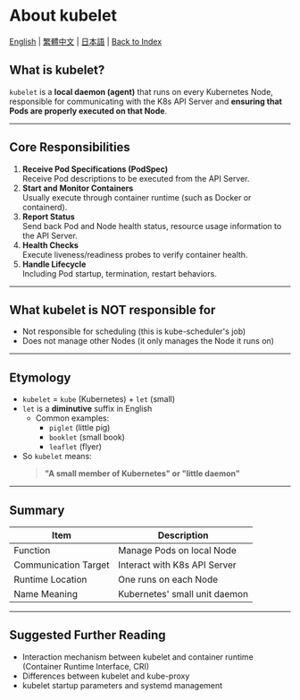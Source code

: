 # About kubelet

[English](../en/37_about_kubelet.md) | [繁體中文](../zh-tw/37_about_kubelet.md) | [日本語](../ja/37_about_kubelet.md) | [Back to Index](../README.md)

## What is kubelet?
`kubelet` is a **local daemon (agent)** that runs on every Kubernetes Node, responsible for communicating with the K8s API Server and **ensuring that Pods are properly executed on that Node**.

---

## Core Responsibilities
1. **Receive Pod Specifications (PodSpec)**  
   Receive Pod descriptions to be executed from the API Server.
2. **Start and Monitor Containers**  
   Usually execute through container runtime (such as Docker or containerd).
3. **Report Status**  
   Send back Pod and Node health status, resource usage information to the API Server.
4. **Health Checks**  
   Execute liveness/readiness probes to verify container health.
5. **Handle Lifecycle**  
   Including Pod startup, termination, restart behaviors.

---

## What kubelet is NOT responsible for
- Not responsible for scheduling (this is kube-scheduler's job)
- Does not manage other Nodes (it only manages the Node it runs on)

---

## Etymology
- `kubelet` = `kube` (Kubernetes) + `let` (small)
- `let` is a **diminutive** suffix in English
  - Common examples:
    - `piglet` (little pig)
    - `booklet` (small book)
    - `leaflet` (flyer)
- So `kubelet` means:
  > **"A small member of Kubernetes" or "little daemon"**

---

## Summary
| Item | Description |
|------|-------------|
| Function | Manage Pods on local Node |
| Communication Target | Interact with K8s API Server |
| Runtime Location | One runs on each Node |
| Name Meaning | Kubernetes' small unit daemon |

---

## Suggested Further Reading
- Interaction mechanism between kubelet and container runtime (Container Runtime Interface, CRI)
- Differences between kubelet and kube-proxy
- kubelet startup parameters and systemd management